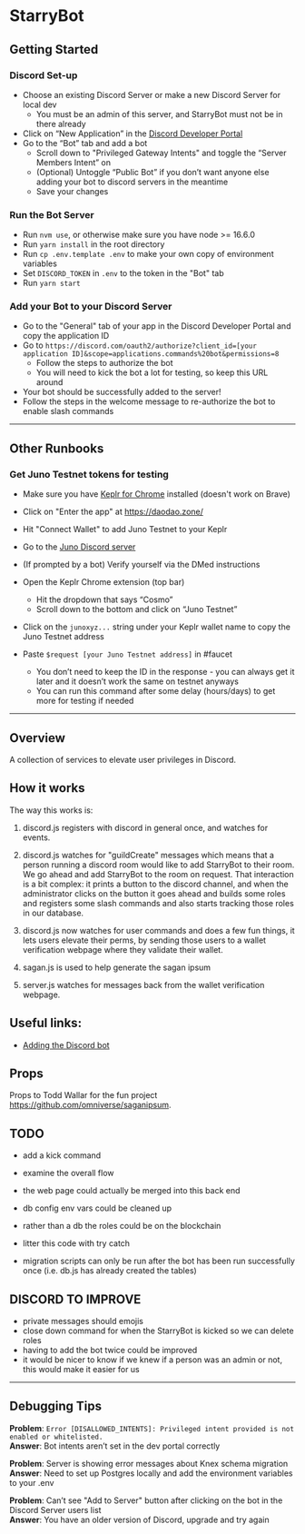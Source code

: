 # StarryBot

## Getting Started

### Discord Set-up
* Choose an existing Discord Server or make a new Discord Server for local dev
    * You must be an admin of this server, and StarryBot must not be in there already
* Click on “New Application” in the [Discord Developer Portal](https://discord.com/developers/applications)
* Go to the “Bot” tab and add a bot
    * Scroll down to "Privileged Gateway Intents" and toggle the “Server Members Intent” on
    * (Optional) Untoggle “Public Bot” if you don’t want anyone else adding your bot to discord servers in the meantime
    * Save your changes

### Run the Bot Server
* Run `nvm use`, or otherwise make sure you have node >= 16.6.0
* Run `yarn install` in the root directory
* Run `cp .env.template .env` to make your own copy of environment variables
* Set `DISCORD_TOKEN` in `.env` to the token in the "Bot" tab
* Run `yarn start`

### Add your Bot to your Discord Server
* Go to the "General" tab of your app in the Discord Developer Portal and copy the application ID
* Go to `https://discord.com/oauth2/authorize?client_id=[your application ID]&scope=applications.commands%20bot&permissions=8`
    * Follow the steps to authorize the bot
    * You will need to kick the bot a lot for testing, so keep this URL around
* Your bot should be successfully added to the server!
* Follow the steps in the welcome message to re-authorize the bot to enable slash commands

---

## Other Runbooks

### Get Juno Testnet tokens for testing
* Make sure you have [Keplr for Chrome](https://www.keplr.app/) installed (doesn't work on Brave)
* Click on "Enter the app" at https://daodao.zone/
* Hit "Connect Wallet" to add Juno Testnet to your Keplr
* Go to the [Juno Discord server](https://discord.gg/4a8PRXNc)
* (If prompted by a bot) Verify yourself via the DMed instructions
* Open the Keplr Chrome extension (top bar)

    * Hit the dropdown that says “Cosmo”
    * Scroll down to the bottom and click on “Juno Testnet”
* Click on the `junoxyz...` string under your Keplr wallet name to copy the Juno Testnet address
* Paste `$request [your Juno Testnet address]` in #faucet
    * You don’t need to keep the ID in the response - you can always get it later and it doesn’t work the same on testnet anyways
    * You can run this command after some delay (hours/days) to get more for testing if needed

---

## Overview

A collection of services to elevate user privileges in Discord.

## How it works

The way this works is:

1. discord.js registers with discord in general once, and watches for events.

2. discord.js watches for "guildCreate" messages which means that a person running a discord room would like to add StarryBot to their room. We go ahead and add StarryBot to the room on request. That interaction is a bit complex: it prints a button to the discord channel, and when the administrator clicks on the button it goes ahead and builds some roles and registers some slash commands and also starts tracking those roles in our database.

3. discord.js now watches for user commands and does a few fun things, it lets users elevate their perms, by sending those users to a wallet verification webpage where they validate their wallet.

4. sagan.js is used to help generate the sagan ipsum

5. server.js watches for messages back from the wallet verification webpage.

## Useful links:

- [Adding the Discord bot](https://discord.com/oauth2/authorize?client_id=911363833925349456&scope=bot&permissions=8)

## Props

Props to Todd Wallar for the fun project https://github.com/omniverse/saganipsum.

## TODO

- add a kick command 

- examine the overall flow
- the web page could actually be merged into this back end
- db config env vars could be cleaned up
- rather than a db the roles could be on the blockchain
- litter this code with try catch
- migration scripts can only be run after the bot has been run successfully once (i.e. db.js has already created the tables)

## DISCORD TO IMPROVE

- private messages should emojis
- close down command for when the StarryBot is kicked so we can delete roles
- having to add the bot twice could be improved
- it would be nicer to know if we knew if a person was an admin or not, this would make it easier for us

---
## Debugging Tips

**Problem**: `Error [DISALLOWED_INTENTS]: Privileged intent provided is not enabled or whitelisted.`  
**Answer**: Bot intents aren’t set in the dev portal correctly

**Problem**: Server is showing error messages about Knex schema migration  
**Answer**: Need to set up Postgres locally and add the environment variables to your .env

**Problem**: Can’t see "Add to Server" button after clicking on the bot in the Discord Server users list  
**Answer**: You have an older version of Discord, upgrade and try again
